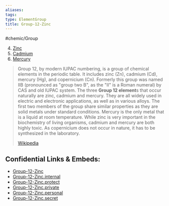 ```yaml
---
aliases: 
tags: 
type: ElementGroup
title: Group-12-Zinc
---
```

#chemic/Group 
  
4) [Zinc](chemic/Elements/Group-12-Zinc/Zinc.md)
5) [Cadmium](chemic/Elements/Group-12-Zinc/Cadmium.md)
6) [Mercury](chemic/Elements/Group-12-Zinc/Mercury.md)


> Group 12, by modern IUPAC numbering, is a group of chemical elements in the periodic table. It includes zinc (Zn), cadmium (Cd), mercury (Hg), and copernicium (Cn). Formerly this group was named IIB (pronounced as "group two B", as the "II" is a Roman numeral) by CAS and old IUPAC system. The three **Group 12 element**s that occur naturally are zinc, cadmium and mercury. They are all widely used in electric and electronic applications, as well as in various alloys. The first two members of the group share similar properties as they are solid metals under standard conditions. Mercury is the only metal that is a liquid at room temperature. While zinc is very important in the biochemistry of living organisms, cadmium and mercury are both highly toxic. As copernicium does not occur in nature, it has to be synthesized in the laboratory.
>
> [Wikipedia](https://en.wikipedia.org/wiki/Group%2012%20element)



## Confidential Links & Embeds: 
- [Group-12-Zinc](../../../_public/chemic/Elements/Group-12-Zinc.md) 
- [Group-12-Zinc.internal](../../../_internal/chemic/Elements/Group-12-Zinc.internal.md) 
- [Group-12-Zinc.protect](../../../_protect/chemic/Elements/Group-12-Zinc.protect.md) 
- [Group-12-Zinc.private](../../../_private/chemic/Elements/Group-12-Zinc.private.md) 
- [Group-12-Zinc.personal](../../../_personal/chemic/Elements/Group-12-Zinc.personal.md) 
- [Group-12-Zinc.secret](../../../_secret/chemic/Elements/Group-12-Zinc.secret.md) 
